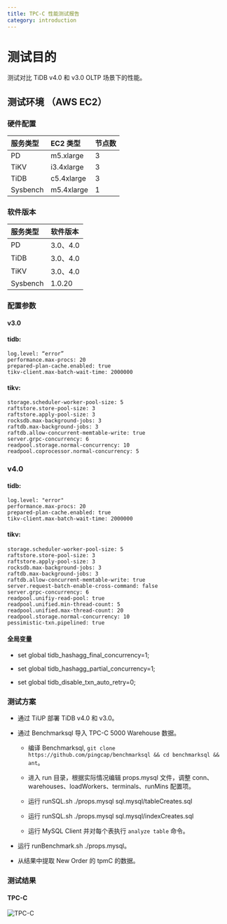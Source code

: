 ```yaml
---
title: TPC-C 性能测试报告
category: introduction
---
```


# 测试目的

测试对比 TiDB v4.0 和 v3.0 OLTP 场景下的性能。

## 测试环境 （AWS EC2）

### 硬件配置

| 服务类型   | EC2 类型   |    节点数  |      
|:----------|:----------|:----------|
| PD        | m5.xlarge |     3     |
| TiKV      | i3.4xlarge|     3     |
| TiDB      | c5.4xlarge|     3     |
| Sysbench  | m5.4xlarge|     1     |

### 软件版本

| 服务类型   | 软件版本        
|:----------|:-----------|
| PD        | 3.0、4.0   |
| TiDB      | 3.0、4.0   |
| TiKV      | 3.0、4.0   |
| Sysbench  | 1.0.20     |

### 配置参数

#### v3.0

#### tidb:
    log.level: “error”
    performance.max-procs: 20
    prepared-plan-cache.enabled: true
    tikv-client.max-batch-wait-time: 2000000
    
#### tikv:
    storage.scheduler-worker-pool-size: 5
    raftstore.store-pool-size: 3
    raftstore.apply-pool-size: 3
    rocksdb.max-background-jobs: 3
    raftdb.max-background-jobs: 3
    raftdb.allow-concurrent-memtable-write: true
    server.grpc-concurrency: 6
    readpool.storage.normal-concurrency: 10
    readpool.coprocessor.normal-concurrency: 5

### v4.0
#### tidb:
    log.level: "error"
    performance.max-procs: 20
    prepared-plan-cache.enabled: true
    tikv-client.max-batch-wait-time: 2000000
    
#### tikv:
    storage.scheduler-worker-pool-size: 5
    raftstore.store-pool-size: 3
    raftstore.apply-pool-size: 3
    rocksdb.max-background-jobs: 3
    raftdb.max-background-jobs: 3
    raftdb.allow-concurrent-memtable-write: true
    server.request-batch-enable-cross-command: false
    server.grpc-concurrency: 6
    readpool.unifiy-read-pool: true
    readpool.unified.min-thread-count: 5
    readpool.unified.max-thread-count: 20
    readpool.storage.normal-concurrency: 10
    pessimistic-txn.pipelined: true

#### 全局变量

- set global tidb_hashagg_final_concurrency=1;

- set global tidb_hashagg_partial_concurrency=1;

- set global tidb_disable_txn_auto_retry=0;

### 测试方案

- 通过 TiUP 部署 TiDB v4.0 和 v3.0。

- 通过 Benchmarksql 导入 TPC-C 5000 Warehouse 数据。

    * 编译 Benchmarksql, `git clone https://github.com/pingcap/benchmarksql && cd benchmarksql && ant`。
    
    * 进入 run 目录，根据实际情况编辑 props.mysql 文件，调整 conn、warehouses、loadWorkers、terminals、runMins 配置项。
    
    * 运行 runSQL.sh ./props.mysql sql.mysql/tableCreates.sql
    
    * 运行 runSQL.sh ./props.mysql sql.mysql/indexCreates.sql
    
    * 运行 MySQL Client 并对每个表执行 `analyze table` 命令。
    
 - 运行 runBenchmark.sh ./props.mysql。
 
 - 从结果中提取 New Order 的 tpmC 的数据。

### 测试结果

#### TPC-C

![TPC-C](/media/tpcc_v4vsv3.png)
